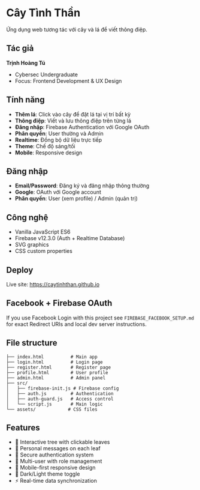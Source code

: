 # Cây Tình Thần

Ứng dụng web tương tác với cây và lá để viết thông điệp.

## Tác giả

**Trịnh Hoàng Tú**
- Cybersec Undergraduate
- Focus: Frontend Development & UX Design

## Tính năng

- **Thêm lá**: Click vào cây để đặt lá tại vị trí bất kỳ
- **Thông điệp**: Viết và lưu thông điệp trên từng lá
- **Đăng nhập**: Firebase Authentication với Google OAuth
- **Phân quyền**: User thường và Admin
- **Realtime**: Đồng bộ dữ liệu trực tiếp
- **Theme**: Chế độ sáng/tối
- **Mobile**: Responsive design

## Đăng nhập

- **Email/Password**: Đăng ký và đăng nhập thông thường
- **Google**: OAuth với Google account
- **Phân quyền**: User (xem profile) / Admin (quản trị)

## Công nghệ

- Vanilla JavaScript ES6
- Firebase v12.3.0 (Auth + Realtime Database)
- SVG graphics
- CSS custom properties

## Deploy

Live site: https://caytinhthan.github.io

## Facebook + Firebase OAuth

If you use Facebook Login with this project see `FIREBASE_FACEBOOK_SETUP.md` for exact Redirect URIs and local dev server instructions.

## File structure

```
├── index.html          # Main app
├── login.html          # Login page  
├── register.html       # Register page
├── profile.html        # User profile
├── admin.html          # Admin panel
├── src/
│   ├── firebase-init.js # Firebase config
│   ├── auth.js         # Authentication
│   ├── auth-guard.js   # Access control
│   └── script.js       # Main logic
└── assets/            # CSS files
```

## Features

- 🌳 Interactive tree with clickable leaves
- 📝 Personal messages on each leaf
- 🔐 Secure authentication system
- 👥 Multi-user with role management
- 📱 Mobile-first responsive design
- 🌙 Dark/Light theme toggle
- ⚡ Real-time data synchronization